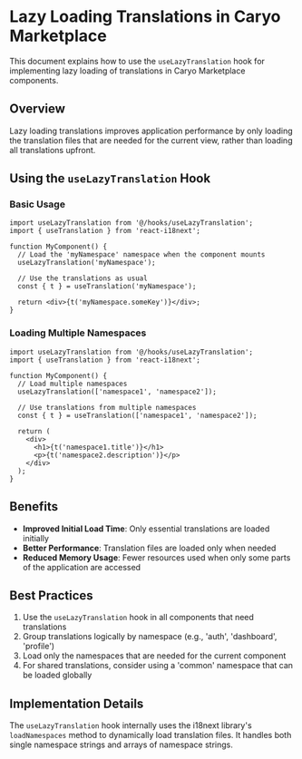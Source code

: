 # Lazy Loading Translations in Caryo Marketplace

This document explains how to use the `useLazyTranslation` hook for implementing lazy loading of translations in Caryo Marketplace components.

## Overview

Lazy loading translations improves application performance by only loading the translation files that are needed for the current view, rather than loading all translations upfront.

## Using the `useLazyTranslation` Hook

### Basic Usage

```tsx
import useLazyTranslation from '@/hooks/useLazyTranslation';
import { useTranslation } from 'react-i18next';

function MyComponent() {
  // Load the 'myNamespace' namespace when the component mounts
  useLazyTranslation('myNamespace');
  
  // Use the translations as usual
  const { t } = useTranslation('myNamespace');
  
  return <div>{t('myNamespace.someKey')}</div>;
}
```

### Loading Multiple Namespaces

```tsx
import useLazyTranslation from '@/hooks/useLazyTranslation';
import { useTranslation } from 'react-i18next';

function MyComponent() {
  // Load multiple namespaces
  useLazyTranslation(['namespace1', 'namespace2']);
  
  // Use translations from multiple namespaces
  const { t } = useTranslation(['namespace1', 'namespace2']);
  
  return (
    <div>
      <h1>{t('namespace1.title')}</h1>
      <p>{t('namespace2.description')}</p>
    </div>
  );
}
```

## Benefits

- **Improved Initial Load Time**: Only essential translations are loaded initially
- **Better Performance**: Translation files are loaded only when needed
- **Reduced Memory Usage**: Fewer resources used when only some parts of the application are accessed

## Best Practices

1. Use the `useLazyTranslation` hook in all components that need translations
2. Group translations logically by namespace (e.g., 'auth', 'dashboard', 'profile')
3. Load only the namespaces that are needed for the current component
4. For shared translations, consider using a 'common' namespace that can be loaded globally

## Implementation Details

The `useLazyTranslation` hook internally uses the i18next library's `loadNamespaces` method to dynamically load translation files. It handles both single namespace strings and arrays of namespace strings.
